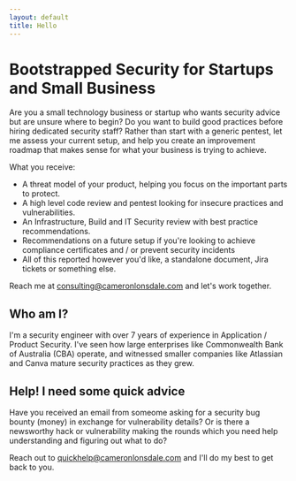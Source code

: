 ```yaml
---
layout: default
title: Hello
---
```


# Bootstrapped Security for Startups and Small Business

Are you a small technology business or startup who wants security advice but are unsure where to begin? Do you want to build good practices before hiring dedicated security staff? Rather than start with a generic pentest, let me assess your current setup, and help you create an improvement roadmap that makes sense for what your business is trying to achieve.

What you receive:
- A threat model of your product, helping you focus on the important parts to protect.
- A high level code review and pentest looking for insecure practices and vulnerabilities.
- An Infrastructure, Build and IT Security review with best practice recommendations.
- Recommendations on a future setup if you're looking to achieve compliance certificates and / or prevent security incidents
- All of this reported however you'd like, a standalone document, Jira tickets or something else.

Reach me at consulting@cameronlonsdale.com and let's work together.

## Who am I?

I'm a security engineer with over 7 years of experience in Application / Product Security. I've seen how large enterprises like Commonwealth Bank of Australia (CBA) operate, and witnessed smaller companies like Atlassian and Canva mature security practices as they grew.

## Help! I need some quick advice

Have you received an email from someome asking for a security bug bounty (money) in exchange for vulnerability details?
Or is there a newsworthy hack or vulnerability making the rounds which you need help understanding and figuring out what to do?

Reach out to quickhelp@cameronlonsdale.com and I'll do my best to get back to you.
